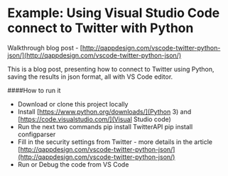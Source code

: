 # Example: Using Visual Studio Code connect to Twitter with Python

Walkthrough blog post - [http://qappdesign.com/vscode-twitter-python-json/](http://qappdesign.com/vscode-twitter-python-json/)

This is a blog post, presenting how to connect to Twitter using Python, saving the results in json format, all with VS Code editor.

####How to run it
 - Download or clone this project locally 
 - Install [https://www.python.org/downloads/](Python 3) and [https://code.visualstudio.com/](Visual Studio code)
 - Run the next two commands
    pip install TwitterAPI
    pip install configparser
 - Fill in the security settings from Twitter - more details in the article [http://qappdesign.com/vscode-twitter-python-json/](http://qappdesign.com/vscode-twitter-python-json/)
 - Run or Debug the code from VS Code